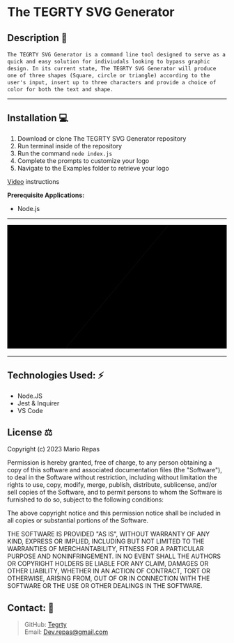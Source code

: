 # The TEGRTY SVG Generator

## Description 🧾

    The TEGRTY SVG Generator is a command line tool designed to serve as a quick and easy solution for indiviudals looking to bypass graphic design. In its current state, The TEGRTY SVG Generator will produce one of three shapes (Square, circle or triangle) according to the user's input, insert up to three characters and provide a choice of color for both the text and shape. 
---
## Installation 💻

1. Download or clone The TEGRTY SVG Generator repository
2. Run terminal inside of the repository
3. Run the command `node index.js`
4. Complete the prompts to customize your logo
5. Navigate to the Examples folder to retrieve your logo

[Video](https://drive.google.com/file/d/1Tgosa9UcLr3OJcxRtCCWrzLjKxTwl-XG/view?usp=share_link) instructions

**Prerequisite Applications:** 

* Node.js

---

 ![image](/examples/SVG-generator.gif)

 ---

## Technologies Used: ⚡

* Node.JS
* Jest & Inquirer
* VS Code

 ## License ⚖

Copyright (c) 2023 Mario Repas

Permission is hereby granted, free of charge, to any person obtaining a copy of this software and associated documentation files (the "Software"), to deal in the Software without restriction, including without limitation the rights to use, copy, modify, merge, publish, distribute, sublicense, and/or sell copies of the Software, and to permit persons to whom the Software is furnished to do so, subject to the following conditions:

The above copyright notice and this permission notice shall be included in all copies or substantial portions of the Software.

THE SOFTWARE IS PROVIDED "AS IS", WITHOUT WARRANTY OF ANY KIND, EXPRESS OR IMPLIED, INCLUDING BUT NOT LIMITED TO THE WARRANTIES OF MERCHANTABILITY, FITNESS FOR A PARTICULAR PURPOSE AND NONINFRINGEMENT. IN NO EVENT SHALL THE AUTHORS OR COPYRIGHT HOLDERS BE LIABLE FOR ANY CLAIM, DAMAGES OR OTHER LIABILITY, WHETHER IN AN ACTION OF CONTRACT, TORT OR OTHERWISE, ARISING FROM, OUT OF OR IN CONNECTION WITH THE SOFTWARE OR THE USE OR OTHER DEALINGS IN THE SOFTWARE.


## Contact: 📱
>GitHub: [Tegrty](https://github.com/wefawEFWAE/)  
>Email: Dev.repas@gmail.com
